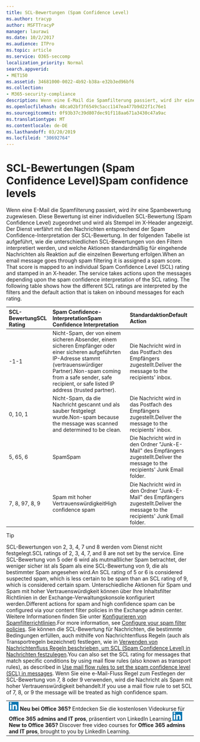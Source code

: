 ```yaml
---
title: SCL-Bewertungen (Spam Confidence Level)
ms.author: tracyp
author: MSFTTracyP
manager: laurawi
ms.date: 10/2/2017
ms.audience: ITPro
ms.topic: article
ms.service: O365-seccomp
localization_priority: Normal
search.appverid:
- MET150
ms.assetid: 34681000-0022-4b92-b38a-e32b3ed96bf6
ms.collection:
- M365-security-compliance
description: Wenn eine E-Mail die Spamfilterung passiert, wird ihr eine Spambewertung zugewiesen. Diese Bewertung ist einer individuellen SCL-Bewertung (Spam Confidence Level) zugeordnet und wird als Stempel im X-Header angezeigt. Der Dienst verfährt mit den Nachrichten entsprechend der Spam Confidence-Interpretation der SCL-Bewertung. In der folgenden Tabelle ist aufgeführt, wie die unterschiedlichen SCL-Bewertungen von den Filtern interpretiert werden, und welche Aktionen standardmäßig für eingehende Nachrichten als Reaktion auf die einzelnen Bewertung erfolgen.
ms.openlocfilehash: 48ca02bf3f6549c5acc1147ea477b9d22f1c76e1
ms.sourcegitcommit: 0f93b37c39d807dec91f118aa671a3430c47a9ac
ms.translationtype: MT
ms.contentlocale: de-DE
ms.lasthandoff: 03/20/2019
ms.locfileid: "30692764"
---
```

# <a name="spam-confidence-levels"></a><span data-ttu-id="b5f0c-106">SCL-Bewertungen (Spam Confidence Level)</span><span class="sxs-lookup"><span data-stu-id="b5f0c-106">Spam confidence levels</span></span>

<span data-ttu-id="b5f0c-p102">Wenn eine E-Mail die Spamfilterung passiert, wird ihr eine Spambewertung zugewiesen. Diese Bewertung ist einer individuellen SCL-Bewertung (Spam Confidence Level) zugeordnet und wird als Stempel im X-Header angezeigt. Der Dienst verfährt mit den Nachrichten entsprechend der Spam Confidence-Interpretation der SCL-Bewertung. In der folgenden Tabelle ist aufgeführt, wie die unterschiedlichen SCL-Bewertungen von den Filtern interpretiert werden, und welche Aktionen standardmäßig für eingehende Nachrichten als Reaktion auf die einzelnen Bewertung erfolgen.</span><span class="sxs-lookup"><span data-stu-id="b5f0c-p102">When an email message goes through spam filtering it is assigned a spam score. That score is mapped to an individual Spam Confidence Level (SCL) rating and stamped in an X-header. The service takes actions upon the messages depending upon the spam confidence interpretation of the SCL rating. The following table shows how the different SCL ratings are interpreted by the filters and the default action that is taken on inbound messages for each rating.</span></span>
  
|<span data-ttu-id="b5f0c-111">**SCL-Bewertung**</span><span class="sxs-lookup"><span data-stu-id="b5f0c-111">**SCL Rating**</span></span>|<span data-ttu-id="b5f0c-112">**Spam Confidence-Interpretation**</span><span class="sxs-lookup"><span data-stu-id="b5f0c-112">**Spam Confidence Interpretation**</span></span>|<span data-ttu-id="b5f0c-113">**Standardaktion**</span><span class="sxs-lookup"><span data-stu-id="b5f0c-113">**Default Action**</span></span>|
|:-----|:-----|:-----|
|<span data-ttu-id="b5f0c-114">-1</span><span class="sxs-lookup"><span data-stu-id="b5f0c-114">-1</span></span>|<span data-ttu-id="b5f0c-115">Nicht-Spam, der von einem sicheren Absender, einem sicheren Empfänger oder einer sicheren aufgeführten IP-Adresse stammt (vertrauenswürdiger Partner).</span><span class="sxs-lookup"><span data-stu-id="b5f0c-115">Non-spam coming from a safe sender, safe recipient, or safe listed IP address (trusted partner).</span></span>|<span data-ttu-id="b5f0c-116">Die Nachricht wird in das Postfach des Empfängers zugestellt.</span><span class="sxs-lookup"><span data-stu-id="b5f0c-116">Deliver the message to the recipients' inbox.</span></span>|
|<span data-ttu-id="b5f0c-117">0, 1</span><span class="sxs-lookup"><span data-stu-id="b5f0c-117">0, 1</span></span>|<span data-ttu-id="b5f0c-118">Nicht-Spam, da die Nachricht gescannt und als sauber festgelegt wurde.</span><span class="sxs-lookup"><span data-stu-id="b5f0c-118">Non-spam because the message was scanned and determined to be clean.</span></span>|<span data-ttu-id="b5f0c-119">Die Nachricht wird in das Postfach des Empfängers zugestellt.</span><span class="sxs-lookup"><span data-stu-id="b5f0c-119">Deliver the message to the recipients' inbox.</span></span>|
|<span data-ttu-id="b5f0c-120">5, 6</span><span class="sxs-lookup"><span data-stu-id="b5f0c-120">5, 6</span></span>|<span data-ttu-id="b5f0c-121">Spam</span><span class="sxs-lookup"><span data-stu-id="b5f0c-121">Spam</span></span>|<span data-ttu-id="b5f0c-122">Die Nachricht wird in den Ordner "Junk-E-Mail" des Empfängers zugestellt.</span><span class="sxs-lookup"><span data-stu-id="b5f0c-122">Deliver the message to the recipients' Junk Email folder.</span></span>|
|<span data-ttu-id="b5f0c-123">7, 8, 9</span><span class="sxs-lookup"><span data-stu-id="b5f0c-123">7, 8, 9</span></span>|<span data-ttu-id="b5f0c-124">Spam mit hoher Vertrauenswürdigkeit</span><span class="sxs-lookup"><span data-stu-id="b5f0c-124">High confidence spam</span></span>|<span data-ttu-id="b5f0c-125">Die Nachricht wird in den Ordner "Junk-E-Mail" des Empfängers zugestellt.</span><span class="sxs-lookup"><span data-stu-id="b5f0c-125">Deliver the message to the recipients' Junk Email folder.</span></span>|
   
> [!TIP]
> <span data-ttu-id="b5f0c-126">SCL-Bewertungen von 2, 3, 4, 7 und 8 werden vom Dienst nicht festgelegt.</span><span class="sxs-lookup"><span data-stu-id="b5f0c-126">SCL ratings of 2, 3, 4, 7, and 8 are not set by the service.</span></span> <span data-ttu-id="b5f0c-127">Eine SCL-Bewertung von 5 oder 6 wird als mutmaßlicher Spam betrachtet, der weniger sicher ist als Spam als eine SCL-Bewertung von 9, die als bestimmter Spam angesehen wird.</span><span class="sxs-lookup"><span data-stu-id="b5f0c-127">An SCL rating of 5 or 6 is considered suspected spam, which is less certain to be spam than an SCL rating of 9, which is considered certain spam.</span></span> <span data-ttu-id="b5f0c-128">Unterschiedliche Aktionen für Spam und Spam mit hoher Vertrauenswürdigkeit können über Ihre Inhaltsfilter Richtlinien in der Exchange-Verwaltungskonsole konfiguriert werden.</span><span class="sxs-lookup"><span data-stu-id="b5f0c-128">Different actions for spam and high confidence spam can be configured via your content filter policies in the Exchange admin center.</span></span> <span data-ttu-id="b5f0c-129">Weitere Informationen finden Sie unter [Konfigurieren von Spamfilterrichtlinien](configure-your-spam-filter-policies.md).</span><span class="sxs-lookup"><span data-stu-id="b5f0c-129">For more information, see [Configure your spam filter policies](configure-your-spam-filter-policies.md).</span></span> <span data-ttu-id="b5f0c-130">Sie können die SCL-Bewertung für Nachrichten, die bestimmte Bedingungen erfüllen, auch mithilfe von Nachrichtenfluss Regeln (auch als Transportregeln bezeichnet) festlegen, wie in [Verwenden von Nachrichtenfluss Regeln beschrieben, um SCL (Spam Confidence Level) in Nachrichten festzulegen](use-mail-flow-rules-to-set-the-spam-confidence-level-scl-in-messages.md).</span><span class="sxs-lookup"><span data-stu-id="b5f0c-130">You can also set the SCL rating for messages that match specific conditions by using mail flow rules (also known as transport rules), as described in [Use mail flow rules to set the spam confidence level (SCL) in messages](use-mail-flow-rules-to-set-the-spam-confidence-level-scl-in-messages.md).</span></span> <span data-ttu-id="b5f0c-131">Wenn Sie eine e-Mail-Fluss Regel zum Festlegen der SCL-Bewertung von 7, 8 oder 9 verwenden, wird die Nachricht als Spam mit hoher Vertrauenswürdigkeit behandelt.</span><span class="sxs-lookup"><span data-stu-id="b5f0c-131">If you use a mail flow rule to set SCL of 7, 8, or 9 the message will be treated as high confidence spam.</span></span> 
  
||
|:-----|
|<span data-ttu-id="b5f0c-p104">![Das Kurzsymbol für LinkedIn Learning](media/eac8a413-9498-4220-8544-1e37d1aaea13.png) **Neu bei Office 365?**         Entdecken Sie die kostenlosen Videokurse für **Office 365 admins and IT pros**, präsentiert von LinkedIn Learning.</span><span class="sxs-lookup"><span data-stu-id="b5f0c-p104">![The short icon for LinkedIn Learning](media/eac8a413-9498-4220-8544-1e37d1aaea13.png) **New to Office 365?**         Discover free video courses for **Office 365 admins and IT pros**, brought to you by LinkedIn Learning.</span></span>|
   

